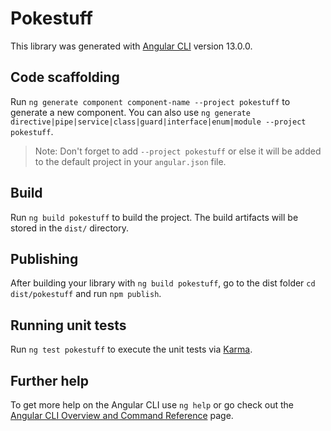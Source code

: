 # Pokestuff

This library was generated with [Angular CLI](https://github.com/angular/angular-cli) version 13.0.0.

## Code scaffolding

Run `ng generate component component-name --project pokestuff` to generate a new component. You can also use `ng generate directive|pipe|service|class|guard|interface|enum|module --project pokestuff`.
> Note: Don't forget to add `--project pokestuff` or else it will be added to the default project in your `angular.json` file. 

## Build

Run `ng build pokestuff` to build the project. The build artifacts will be stored in the `dist/` directory.

## Publishing

After building your library with `ng build pokestuff`, go to the dist folder `cd dist/pokestuff` and run `npm publish`.

## Running unit tests

Run `ng test pokestuff` to execute the unit tests via [Karma](https://karma-runner.github.io).

## Further help

To get more help on the Angular CLI use `ng help` or go check out the [Angular CLI Overview and Command Reference](https://angular.io/cli) page.
